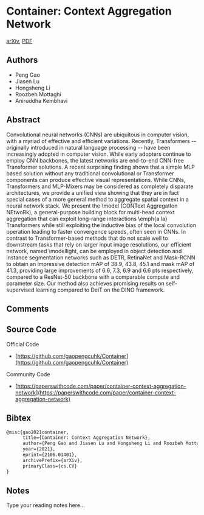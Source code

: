 
# Container: Context Aggregation Network

[arXiv](https://arxiv.org/abs/2106.01401), [PDF](https://arxiv.org/pdf/2106.01401.pdf)

## Authors

- Peng Gao
- Jiasen Lu
- Hongsheng Li
- Roozbeh Mottaghi
- Aniruddha Kembhavi

## Abstract

Convolutional neural networks (CNNs) are ubiquitous in computer vision, with a myriad of effective and efficient variations. Recently, Transformers -- originally introduced in natural language processing -- have been increasingly adopted in computer vision. While early adopters continue to employ CNN backbones, the latest networks are end-to-end CNN-free Transformer solutions. A recent surprising finding shows that a simple MLP based solution without any traditional convolutional or Transformer components can produce effective visual representations. While CNNs, Transformers and MLP-Mixers may be considered as completely disparate architectures, we provide a unified view showing that they are in fact special cases of a more general method to aggregate spatial context in a neural network stack. We present the \model (CONText AggregatIon NEtwoRk), a general-purpose building block for multi-head context aggregation that can exploit long-range interactions \emph{a la} Transformers while still exploiting the inductive bias of the local convolution operation leading to faster convergence speeds, often seen in CNNs. In contrast to Transformer-based methods that do not scale well to downstream tasks that rely on larger input image resolutions, our efficient network, named \modellight, can be employed in object detection and instance segmentation networks such as DETR, RetinaNet and Mask-RCNN to obtain an impressive detection mAP of 38.9, 43.8, 45.1 and mask mAP of 41.3, providing large improvements of 6.6, 7.3, 6.9 and 6.6 pts respectively, compared to a ResNet-50 backbone with a comparable compute and parameter size. Our method also achieves promising results on self-supervised learning compared to DeiT on the DINO framework.

## Comments



## Source Code

Official Code

- [https://github.com/gaopengcuhk/Container](https://github.com/gaopengcuhk/Container)

Community Code

- [https://paperswithcode.com/paper/container-context-aggregation-network](https://paperswithcode.com/paper/container-context-aggregation-network)

## Bibtex

```tex
@misc{gao2021container,
      title={Container: Context Aggregation Network}, 
      author={Peng Gao and Jiasen Lu and Hongsheng Li and Roozbeh Mottaghi and Aniruddha Kembhavi},
      year={2021},
      eprint={2106.01401},
      archivePrefix={arXiv},
      primaryClass={cs.CV}
}
```

## Notes

Type your reading notes here...


